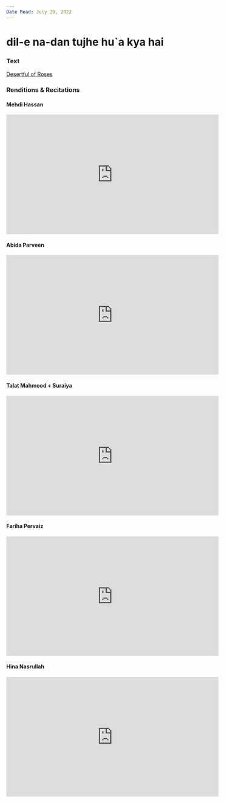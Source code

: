 ```yaml
---
Date Read: July 29, 2022
---
```


# dil-e na-dan tujhe hu`a kya hai

### Text
[Desertful of Roses](http://www.columbia.edu/itc/mealac/pritchett/00ghalib/162/index_162.html)

### Renditions & Recitations

#### Mehdi Hassan

<iframe width="560" height="315" src="https://www.youtube.com/embed/uPpF7qNQffk" title="YouTube video player" frameborder="0" allow="accelerometer; autoplay; clipboard-write; encrypted-media; gyroscope; picture-in-picture" allowfullscreen></iframe>

#### Abida Parveen

<iframe width="560" height="315" src="https://www.youtube.com/embed/vpwz9gxRgPI" title="YouTube video player" frameborder="0" allow="accelerometer; autoplay; clipboard-write; encrypted-media; gyroscope; picture-in-picture" allowfullscreen></iframe>

#### Talat Mahmood + Suraiya

<iframe width="560" height="315" src="https://www.youtube.com/embed/rQfQlSaUMt4" title="YouTube video player" frameborder="0" allow="accelerometer; autoplay; clipboard-write; encrypted-media; gyroscope; picture-in-picture" allowfullscreen></iframe>

#### Fariha Pervaiz

<iframe width="560" height="315" src="https://www.youtube.com/embed/1zI_TZAakZ0" title="YouTube video player" frameborder="0" allow="accelerometer; autoplay; clipboard-write; encrypted-media; gyroscope; picture-in-picture" allowfullscreen></iframe>

#### Hina Nasrullah

<iframe width="560" height="315" src="https://www.youtube.com/embed/9Mo8757Lk8o" title="YouTube video player" frameborder="0" allow="accelerometer; autoplay; clipboard-write; encrypted-media; gyroscope; picture-in-picture" allowfullscreen></iframe>

